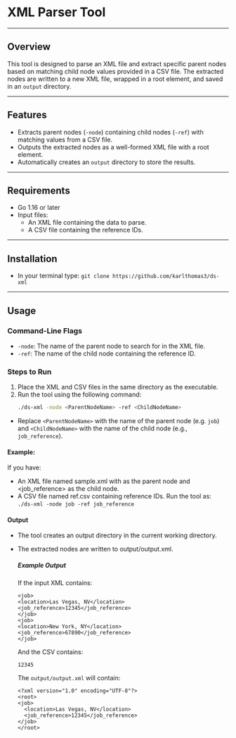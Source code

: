# XML Parser Tool

---

## Overview

This tool is designed to parse an XML file and extract specific parent nodes
based on matching child node values provided in a CSV file. The extracted nodes
are written to a new XML file, wrapped in a root element, and saved in an
`output` directory.

---

## Features

- Extracts parent nodes (`-node`) containing child nodes (`-ref`) with matching
  values from a CSV file.
- Outputs the extracted nodes as a well-formed XML file with a root element.
- Automatically creates an `output` directory to store the results.

---

## Requirements

- Go 1.16 or later
- Input files:
  - An XML file containing the data to parse.
  - A CSV file containing the reference IDs.

---

## Installation

- In your terminal type: `git clone https://github.com/karlthomas3/ds-xml`

---

## Usage

### Command-Line Flags

- `-node`: The name of the parent node to search for in the XML file.
- `-ref`: The name of the child node containing the reference ID.

### Steps to Run

1. Place the XML and CSV files in the same directory as the executable.
2. Run the tool using the following command:
   ```bash
   ./ds-xml -node <ParentNodeName> -ref <ChildNodeName>
   ```

- Replace `<ParentNodeName>` with the name of the parent node (e.g. `job`) and
  `<ChildNodeName>` with the name of the child node (e.g., `job_reference`).

#### Example:

If you have:

- An XML file named sample.xml with <job> as the parent node and <job_reference>
  as the child node.
- A CSV file named ref.csv containing reference IDs. Run the tool as:
  `./ds-xml -node job -ref job_reference`

#### Output

- The tool creates an output directory in the current working directory.
- The extracted nodes are written to output/output.xml.
  ##### Example Output
  If the input XML contains:
  ```
  <job>
  <location>Las Vegas, NV</location> <job_reference>12345</job_reference>
  </job>
  <job>
  <location>New York, NY</location> <job_reference>67890</job_reference>
  </job>
  ```
  And the CSV contains:
  ```
  12345
  ```
  The `output/output.xml` will contain:

  ```
  <?xml version="1.0" encoding="UTF-8"?>
  <root>
  <job>
    <location>Las Vegas, NV</location>
    <job_reference>12345</job_reference>
  </job>
  </root>
  ```

